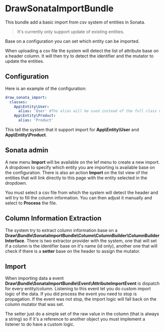 # DrawSonataImportBundle

This bundle add a basic import from csv system of entities in Sonata.

> It's currently only support update of existing entities.

Base on a configuration you can set which entity can be imported.

When uploading a csv file the system will detect the list of attribute base on a header column.
It will then try to detect the identifier and the mutator to update the entities.

## Configuration

Here is an example of the configuration:

```YAML
draw_sonata_import:
  classes:
    App\Entity\User:
      alias: 'User' #The alias will be used instead of the full class name in the dropdown and database
    App\Entity\Product:
      alias: 'Product'
```

This tell the system that it support import for **App\Entity\User** and **App\Entity\Product**.

## Sonata admin

A new menu **Import** will be available on the lef menu to create a new import. A dropdown to specify which entity
you are importing is available base on the configuration. There is also an action **Import** on the list view of the
entities that will link directly to this page with the entity selected in the dropdown.

You must select a csv file from which the system will detect the header and will try to fill the column information.
You can then adjust it manually and select to **Process** the file.

## Column Information Extraction

The system try to extract column information base on a **Draw\Bundle\SonataImportBundle\Column\ColumnBuilder\ColumnBuilderInterface**.
There is two extractor provider with the system, one that will set if a column is the identifier base on it's name (id only),
another one that will check if there is a **setter** base on the header to assign the mutator.

## Import

When importing data a event **Draw\Bundle\SonataImportBundle\Event\AttributeImportEvent** is dispatch for every entity/column.
Listening to this event let you do custom import logic of the data. If you did process the event you need to stop
is propagation. If the event was not stop, the import logic will fall back on the column mutator that was set.

The setter just do a simple set of the raw value in the column (that is always a string) so if it's a reference to another
object you must implement a listener to do have a custom logic.
